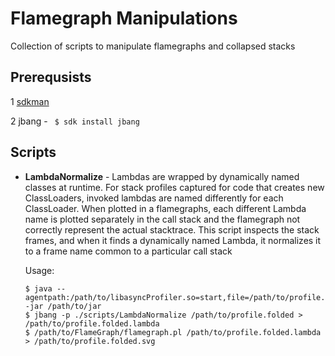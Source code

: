 # Flamegraph Manipulations

Collection of scripts to manipulate flamegraphs and collapsed stacks

## Prerequsists

 1 [sdkman](https://sdkman.io/install) 

 2 jbang - ` $ sdk install jbang`


## Scripts

 - **LambdaNormalize** - Lambdas are wrapped by dynamically named classes at runtime. For stack profiles captured for code that creates new ClassLoaders, invoked lambdas are named differently for each ClassLoader. When plotted in a flamegraphs, each different Lambda name is plotted separately in the call stack and the flamegraph not correctly represent the actual stacktrace.  This script inspects the stack frames, and when it finds a dynamically named Lambda, it normalizes it to a frame name common to a particular call stack    

    Usage: 
    ``` 
    $ java --agentpath:/path/to/libasyncProfiler.so=start,file=/path/to/profile.folded -jar /path/to/jar
    $ jbang -p ./scripts/LambdaNormalize /path/to/profile.folded > /path/to/profile.folded.lambda
    $ /path/to/FlameGraph/flamegraph.pl /path/to/profile.folded.lambda > /path/to/profile.folded.svg
    ```
